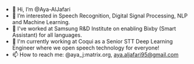 - 👋 Hi, I’m @Aya-AlJafari
- 👀 I’m interested in Speech Recognition, Digital Signal Processing, NLP and Machine Learning.
- 🌱 I've worked at Samsung R&D Institute on enabling Bixby (Smart Assistant) for all languages.
- 💞️ I'm currently working at Coqui as a Senior STT Deep Learning Engineer where we open speech technology for everyone!
- 📫 How to reach me: @aya_j:matrix.org, aya.aljafari95@gmail.com

<!---
Aya-AlJafari/Aya-AlJafari is a ✨ special ✨ repository because its `README.md` (this file) appears on your GitHub profile.
You can click the Preview link to take a look at your changes.
--->

